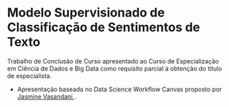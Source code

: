 # Modelo Supervisionado de Classificação de Sentimentos de Texto

Trabalho de Conclusão de Curso apresentado ao Curso de Especialização em
Ciência de Dados e Big Data como requisito parcial à obtenção do título de
especialista.

* Apresentação baseada no Data Science Workflow Canvas proposto por [Jasmine Vasandani
](https://towardsdatascience.com/a-data-science-workflow-canvas-to-kickstart-your-projects-db62556be4d0).
